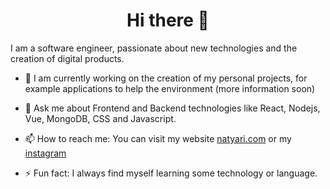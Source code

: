 <h1 align="center">Hi there 👋</h1>

I am a software engineer, passionate about new technologies and the creation of digital products.


- 🔭 I am currently working on the creation of my personal projects, for example applications to help the environment (more information soon)

- 💬 Ask me about Frontend and Backend technologies like React, Nodejs, Vue, MongoDB, CSS and Javascript.

- 📫 How to reach me: You can visit my website [natyari.com](https://natyari.com) or my [instagram](https://www.instagram.com/natvoc)

- ⚡ Fun fact: I always find myself learning some technology or language.
